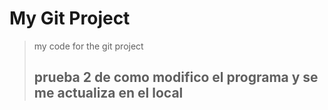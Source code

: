 # My Git Project

> my code for the git project
> ## prueba 2 de como modifico el programa y se me actualiza en el local
